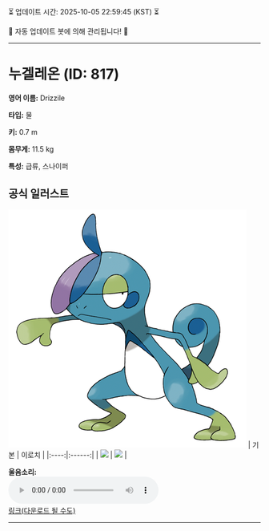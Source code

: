 
⏳ 업데이트 시간: 2025-10-05 22:59:45 (KST) ⏳

🤖 자동 업데이트 봇에 의해 관리됩니다! 🤖

---

# 누겔레온 (ID: 817)
**영어 이름:** Drizzile

**타입:** 물

**키:** 0.7 m

**몸무게:** 11.5 kg

**특성:** 급류, 스나이퍼

## 공식 일러스트
![](https://raw.githubusercontent.com/PokeAPI/sprites/master/sprites/pokemon/other/official-artwork/817.png)
| 기본 | 이로치 |
|:----:|:------:|
| <img src="http://play.pokemonshowdown.com/sprites/ani/drizzile.gif" width="200"> | <img src="http://play.pokemonshowdown.com/sprites/ani-shiny/drizzile.gif" width="200"> |

**울음소리:**<br><audio controls src="https://raw.githubusercontent.com/PokeAPI/cries/main/cries/pokemon/latest/817.ogg"></audio><br> [링크(다운로드 될 수도)](https://raw.githubusercontent.com/PokeAPI/cries/main/cries/pokemon/latest/817.ogg)


---
